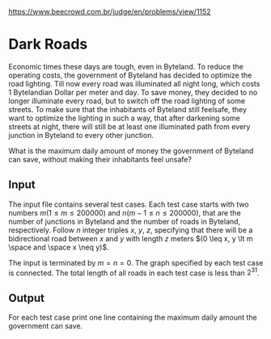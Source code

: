 https://www.beecrowd.com.br/judge/en/problems/view/1152

# Dark Roads

Economic times these days are tough, even in Byteland. To reduce the operating
costs, the government of Byteland has decided to optimize the road lighting.
Till now every road was illuminated all night long, which costs 1 Bytelandian
Dollar per meter and day. To save money, they decided to no longer illuminate
every road, but to switch off the road lighting of some streets. To make sure
that the inhabitants of Byteland still feelsafe, they want to optimize the
lighting in such a way, that after darkening some streets at night, there will
still be at least one illuminated path from every junction in Byteland to
every other junction.

What is the maximum daily amount of money the government of Byteland can save,
without making their inhabitants feel unsafe?

## Input

The input file contains several test cases. Each test case starts with two
numbers $m (1 \leq m \leq 200000)$ and $n (m-1 \leq n \leq 200000)$, that are
the number of junctions in Byteland and the number of roads in Byteland,
respectively. Follow $n$ integer triples $x$, $y$, $z$, specifying that there
will be a bidirectional road between $x$ and $y$ with length $z$ meters $(0
\leq x, y \lt m \space and \space x \neq y)$.

The input is terminated by $m = n = 0$. The graph specified by each test case
is connected. The total length of all roads in each test case is less than
$2^{31}$.

## Output

For each test case print one line containing the maximum daily amount the
government can save.
